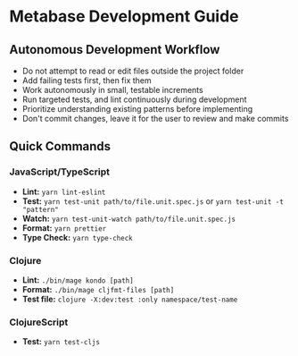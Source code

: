 # Metabase Development Guide

## Autonomous Development Workflow

- Do not attempt to read or edit files outside the project folder
- Add failing tests first, then fix them
- Work autonomously in small, testable increments
- Run targeted tests, and lint continuously during development
- Prioritize understanding existing patterns before implementing
- Don't commit changes, leave it for the user to review and make commits

## Quick Commands

### JavaScript/TypeScript
- **Lint:** `yarn lint-eslint`
- **Test:** `yarn test-unit path/to/file.unit.spec.js` or `yarn test-unit -t "pattern"`
- **Watch:** `yarn test-unit-watch path/to/file.unit.spec.js`
- **Format:** `yarn prettier`
- **Type Check:** `yarn type-check`

### Clojure
- **Lint:** `./bin/mage kondo [path]`
- **Format:** `./bin/mage cljfmt-files [path]`
- **Test file:** `clojure -X:dev:test :only namespace/test-name`

### ClojureScript
- **Test:** `yarn test-cljs`